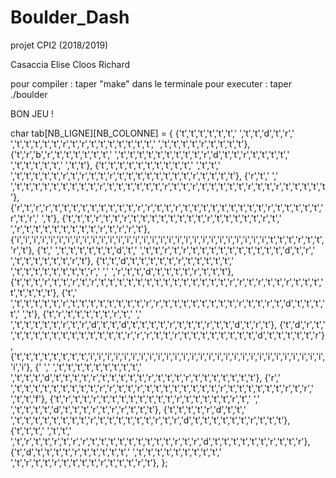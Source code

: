 # Boulder_Dash

projet CPI2 (2018/2019)


Casaccia Elise
Cloos Richard


pour compiler : taper "make" dans le terminale
pour executer : taper ./boulder

BON JEU !




char tab[NB_LIGNE][NB_COLONNE] = 
	{
	{'t','t','t','t','t','t',' ','t','t','d','t','r',' ','t','t','t','t','t','r','t','r','t','t','t','t','t','t','t',' ','t','t','t','t','r','t','t','t','t'},
	{'t','r','b','r','t','t','t','t','t','t',' ','t','t','t','t','t','t','t','t','t','r','d','t','t','r','t','t','t','t',' ','t','t','t','t','t',' ','t','t'},
	{'t','t','t','t','t','t','t','t','t','t',' ','t','t',' ','t','t','t','t','t','r','t','r','t','t','r','t','t','t','t','t','t','t','t','r','t','t','t','t'},
	{'r','t',' ',' ','t','t','t','t','t','t','t','t','t','r','t','t','t','t','t','t','r','t','t','r','t','t','t','t','t','r','t','t','r','t','t','t','t','t'},
	{'r','t','r','r','t','t','t','t','t','t','t','t','t','r','r','t','t','r','t','t','t','t','t','t','t','t','t','r','t','t','t','t','t','r','t','r',' ','t'},
	{'t','t','t','r','t','t','r','t','t','t','t','t','t','t','t','r','t','t','t','t','t','r','t',' ','r','t','t','t','t','t','t','t','t','r','t','r','r','t'},
	{'i','i','i','i','i','i','i','i','i','i','i','i','i','i','i','i','i','i','i','i','i','i','i','i','i','i','i','i','i','i','t','t','t','r','t','t','r','t'},
	{'t',' ','t','t','t','t','t','t','d','t',' ','t','t','r','t','r','t','t','t','t','t','t','t','t','t','t','d','t','r',' ','t','t','t','t','t','t','r','t'},
	{'t','t','d','t','t','t','t','t','r','t','t','t','t','t',' ','t','t','t','t','t','t','t','t','r',' ',' ','r','t','t','d','t','t','t','t','r','t','t','t'},
	{'t','t','t','r','t','t','r','t','r','t','t','t','t','t','t','t','t','t','t','t','t','t','t','r','r','t','r','t','t','r','t','t','t','t','t','t','t','t'},
	{'t',' ','t','t','t','t','t','r','t','t','t','t','t','t','t','t','r','r','t','t','t','t','t','t','t','t','r','t','t','r','t','d','t','t','t','t',' ','t'},
	{'t','r','t','t','t','t','t','r','t',' ',' ','t','t','t','t','t','r','t','r','d','t','t','d','t','t','t','t','r','t','t','t','r','t','t','d','t','r','t'},
	{'t','d','r','t',' ','t','t','t','t','t','t','t','t','t','t','t','t','r','r','r','t','t','r','t','t','t','t','t','t','t','t','d','t','t','t','t','t','r'},
	{'t','t','t','t','t','t','t','t','i','i','i','i','i','i','i','i','i','i','i','i','i','i','i','i','i','i','i','i','i','i','i','i','i','i','i','i','i','i'},
	{' ',' ','t','t','t','t','t','t','t','t','t',' ','t','t','t','d','t','t','t','t','r','t','t','t','t','t','r','t','t','t','r','t','t','t','t','t','t','t'},
	{'r',' ','t','t','t','t','t','t','t','t','t','r','r','t','t','r','t','t','t','t','t','t','t','t','r','t','t','t','t','t','t','r','t','r',' ','t','t','f'},
	{'t','r','t','t','r','t','t','t','t','t','t','t','t','r','t','t','t','t','t','r','t',' ',' ','t','t','t','t','d','t','t','t','r','t','r','r','t','t','t'},
	{'t','t','t','t','r','d','t','t',' ','t','t','t','t','t','t','t','t','r','t','t','t','t','t','t','r','t','r','d','t','t','t','t','t','t','r','t','t','t'},
	{'t','t','t',' ','t','t',' ','t','r','t','t','r','t','r','r','t','t','t','t','t','t','t','t','t','r','t','r','d','t','t','t','t','t','t','r','t','t','r'},
	{'t','d','t','t','t','t','r','t','t','t','t','t',' ','t','t','t','t','t','t','t','t','t',' ','t','r','t','t','r','t','t','t','t','r','t','t','t','r','t'},
	};